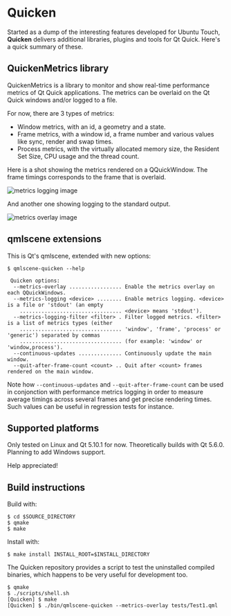 # Quicken

Started as a dump of the interesting features developed for Ubuntu Touch, **Quicken** delivers additional libraries, plugins and tools for Qt Quick. Here's a quick summary of these.

## QuickenMetrics library

QuickenMetrics is a library to monitor and show real-time performance metrics of Qt Quick applications. The metrics can be overlaid on the Qt Quick windows and/or logged to a file.

For now, there are 3 types of metrics:

- Window metrics, with an id, a geometry and a state.
- Frame metrics, with a window id, a frame number and various values like sync, render and swap times.
- Process metrics, with the virtually allocated memory size, the Resident Set Size, CPU usage and the thread count.

Here is a shot showing the metrics rendered on a QQuickWindow. The frame timings corresponds to the frame that is overlaid.

![metrics logging image](https://raw.githubusercontent.com/wiki/loicmolinari/quicken/web/quicken-win.png)

And another one showing logging to the standard output.

![metrics overlay image](https://raw.githubusercontent.com/wiki/loicmolinari/quicken/web/quicken-term.png)

## qmlscene extensions

This is Qt's qmlscene, extended with new options:

```
$ qmlscene-quicken --help

 Quicken options:
  --metrics-overlay ................. Enable the metrics overlay on each QQuickWindows.
  --metrics-logging <device> ........ Enable metrics logging. <device> is a file or 'stdout' (an empty
    ................................. <device> means 'stdout').
  --metrics-logging-filter <filter> . Filter logged metrics. <filter> is a list of metrics types (either
    ................................. 'window', 'frame', 'process' or 'generic') separated by commas
    ................................. (for example: 'window' or 'window,process').
  --continuous-updates .............. Continuously update the main window.
  --quit-after-frame-count <count> .. Quit after <count> frames rendered on the main window.
```

Note how `--continuous-updates` and `--quit-after-frame-count` can be used in conjonction with performance metrics logging in order to measure average timings across several frames and get precise rendering times. Such values can be useful in regression tests for instance.

## Supported platforms

Only tested on Linux and Qt 5.10.1 for now. Theoretically builds with Qt 5.6.0. Planning to add Windows support.

Help appreciated!

## Build instructions

Build with:

```
$ cd $SOURCE_DIRECTORY
$ qmake
$ make
```

Install with:

```
$ make install INSTALL_ROOT=$INSTALL_DIRECTORY
```

The Quicken repository provides a script to test the uninstalled compiled binaries, which happens to be very useful for development too.

```
$ qmake
$ ./scripts/shell.sh
[Quicken] $ make
[Quicken] $ ./bin/qmlscene-quicken --metrics-overlay tests/Test1.qml
```
